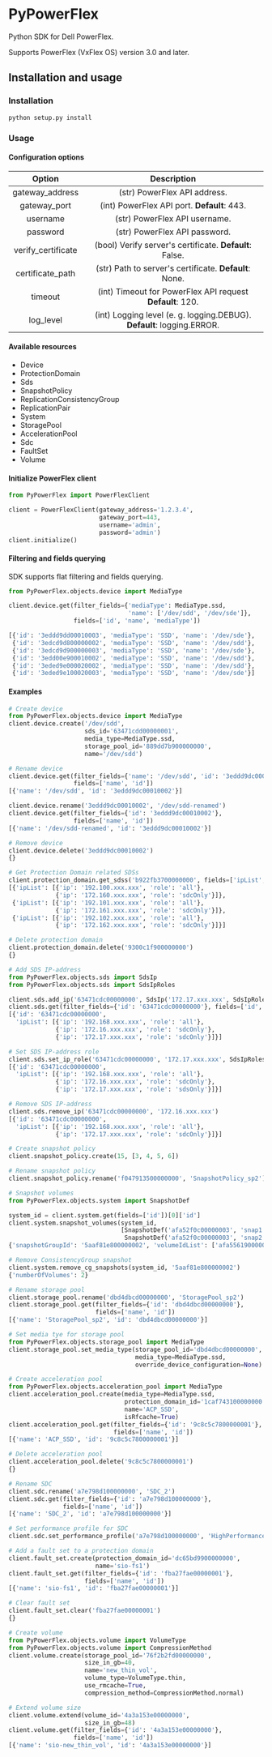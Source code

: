 # PyPowerFlex

Python SDK for Dell PowerFlex.

Supports PowerFlex (VxFlex OS) version 3.0 and later.

## Installation and usage

### Installation

```shell script
python setup.py install
```

### Usage

#### Configuration options

| Option | Description |
| :---: | :---: |    
| gateway_address | (str) PowerFlex API address. | 
| gateway_port | (int) PowerFlex API port. **Default**: 443. | 
| username | (str) PowerFlex API username. |
| password | (str) PowerFlex API password. |
| verify_certificate | (bool) Verify server's certificate. **Default**: False. |
| certificate_path | (str) Path to server's certificate. **Default**: None. |
| timeout | (int) Timeout for PowerFlex API request **Default**: 120.
| log_level | (int) Logging level (e. g. logging.DEBUG). **Default**: logging.ERROR. |

#### Available resources

* Device
* ProtectionDomain
* Sds
* SnapshotPolicy
* ReplicationConsistencyGroup
* ReplicationPair
* System
* StoragePool
* AccelerationPool
* Sdc
* FaultSet
* Volume

#### Initialize PowerFlex client

```python
from PyPowerFlex import PowerFlexClient

client = PowerFlexClient(gateway_address='1.2.3.4', 
                         gateway_port=443, 
                         username='admin', 
                         password='admin')
client.initialize()
```

#### Filtering and fields querying

SDK supports flat filtering and fields querying.

```python
from PyPowerFlex.objects.device import MediaType

client.device.get(filter_fields={'mediaType': MediaType.ssd, 
                                 'name': ['/dev/sdd', '/dev/sde']}, 
                  fields=['id', 'name', 'mediaType'])

[{'id': '3eddd9dd00010003', 'mediaType': 'SSD', 'name': '/dev/sde'},
 {'id': '3edcd9d800000002', 'mediaType': 'SSD', 'name': '/dev/sdd'},
 {'id': '3edcd9d900000003', 'mediaType': 'SSD', 'name': '/dev/sde'},
 {'id': '3edd00e900010002', 'mediaType': 'SSD', 'name': '/dev/sdd'},
 {'id': '3eded9e000020002', 'mediaType': 'SSD', 'name': '/dev/sdd'},
 {'id': '3eded9e100020003', 'mediaType': 'SSD', 'name': '/dev/sde'}]
```

#### Examples

```python
# Create device
from PyPowerFlex.objects.device import MediaType
client.device.create('/dev/sdd', 
                     sds_id='63471cdd00000001', 
                     media_type=MediaType.ssd, 
                     storage_pool_id='889dd7b900000000',
                     name='/dev/sdd')

# Rename device
client.device.get(filter_fields={'name': '/dev/sdd', 'id': '3eddd9dc00010002'}, 
                  fields=['name', 'id'])      
[{'name': '/dev/sdd', 'id': '3eddd9dc00010002'}]

client.device.rename('3eddd9dc00010002', '/dev/sdd-renamed') 
client.device.get(filter_fields={'id': '3eddd9dc00010002'}, 
                  fields=['name', 'id'])  
[{'name': '/dev/sdd-renamed', 'id': '3eddd9dc00010002'}]

# Remove device
client.device.delete('3eddd9dc00010002')
{}

# Get Protection Domain related SDSs
client.protection_domain.get_sdss('b922fb3700000000', fields=['ipList', 'name'])
[{'ipList': [{'ip': '192.100.xxx.xxx', 'role': 'all'},
             {'ip': '172.160.xxx.xxx', 'role': 'sdcOnly'}]},
 {'ipList': [{'ip': '192.101.xxx.xxx', 'role': 'all'},
             {'ip': '172.161.xxx.xxx', 'role': 'sdcOnly'}]},
 {'ipList': [{'ip': '192.102.xxx.xxx', 'role': 'all'},
             {'ip': '172.162.xxx.xxx', 'role': 'sdcOnly'}]}]

# Delete protection domain
client.protection_domain.delete('9300c1f900000000')
{}

# Add SDS IP-address
from PyPowerFlex.objects.sds import SdsIp
from PyPowerFlex.objects.sds import SdsIpRoles

client.sds.add_ip('63471cdc00000000', SdsIp('172.17.xxx.xxx', SdsIpRoles.sdc_only))
client.sds.get(filter_fields={'id': '63471cdc00000000'}, fields=['id', 'ipList'])
[{'id': '63471cdc00000000',
  'ipList': [{'ip': '192.168.xxx.xxx', 'role': 'all'},
             {'ip': '172.16.xxx.xxx', 'role': 'sdcOnly'},
             {'ip': '172.17.xxx.xxx', 'role': 'sdcOnly'}]}]

# Set SDS IP-address role
client.sds.set_ip_role('63471cdc00000000', '172.17.xxx.xxx', SdsIpRoles.sds_only, force=True)
[{'id': '63471cdc00000000',
  'ipList': [{'ip': '192.168.xxx.xxx', 'role': 'all'},
             {'ip': '172.16.xxx.xxx', 'role': 'sdcOnly'},
             {'ip': '172.17.xxx.xxx', 'role': 'sdsOnly'}]}]

# Remove SDS IP-address
client.sds.remove_ip('63471cdc00000000', '172.16.xxx.xxx')
[{'id': '63471cdc00000000',
  'ipList': [{'ip': '192.168.xxx.xxx', 'role': 'all'},
             {'ip': '172.17.xxx.xxx', 'role': 'sdcOnly'}]}]

# Create snapshot policy
client.snapshot_policy.create(15, [3, 4, 5, 6])

# Rename snapshot policy
client.snapshot_policy.rename('f047913500000000', 'SnapshotPolicy_sp2')

# Snapshot volumes
from PyPowerFlex.objects.system import SnapshotDef

system_id = client.system.get(fields=['id'])[0]['id']
client.system.snapshot_volumes(system_id,
                               [SnapshotDef('afa52f0c00000003', 'snap1'),
                                SnapshotDef('afa52f0c00000003', 'snap2')])
{'snapshotGroupId': '5aaf81e800000002', 'volumeIdList': ['afa5561900000007', 'afa5561a00000008']}

# Remove ConsistencyGroup snapshot
client.system.remove_cg_snapshots(system_id, '5aaf81e800000002')
{'numberOfVolumes': 2}

# Rename storage pool
client.storage_pool.rename('dbd4dbcd00000000', 'StoragePool_sp2')
client.storage_pool.get(filter_fields={'id': 'dbd4dbcd00000000'},
                        fields=['name', 'id'])
[{'name': 'StoragePool_sp2', 'id': 'dbd4dbcd00000000'}]

# Set media tye for storage pool
from PyPowerFlex.objects.storage_pool import MediaType
client.storage_pool.set_media_type(storage_pool_id='dbd4dbcd00000000',
                                   media_type=MediaType.ssd,
                                   override_device_configuration=None)

# Create acceleration pool
from PyPowerFlex.objects.acceleration_pool import MediaType
client.acceleration_pool.create(media_type=MediaType.ssd,
                                protection_domain_id='1caf743100000000',
                                name='ACP_SSD',
                                isRfcache=True)
client.acceleration_pool.get(filter_fields={'id': '9c8c5c7800000001'}, 
                             fields=['name', 'id'])
[{'name': 'ACP_SSD', 'id': '9c8c5c7800000001'}]

# Delete acceleration pool
client.acceleration_pool.delete('9c8c5c7800000001')
{}

# Rename SDC
client.sdc.rename('a7e798d100000000', 'SDC_2')
client.sdc.get(filter_fields={'id': 'a7e798d100000000'},
               fields=['name', 'id'])
[{'name': 'SDC_2', 'id': 'a7e798d100000000'}]

# Set performance profile for SDC
client.sdc.set_performance_profile('a7e798d100000000', 'HighPerformance')

# Add a fault set to a protection domain
client.fault_set.create(protection_domain_id='dc65bd9900000000',
                        name='sio-fs1')
client.fault_set.get(filter_fields={'id': 'fba27fae00000001'},
                     fields=['name', 'id'])
[{'name': 'sio-fs1', 'id': 'fba27fae00000001'}]

# Clear fault set
client.fault_set.clear('fba27fae00000001')
{}

# Create volume
from PyPowerFlex.objects.volume import VolumeType
from PyPowerFlex.objects.volume import CompressionMethod
client.volume.create(storage_pool_id='76f2b2fd00000000',
                     size_in_gb=40,
                     name='new_thin_vol',
                     volume_type=VolumeType.thin,
                     use_rmcache=True,
                     compression_method=CompressionMethod.normal)

# Extend volume size
client.volume.extend(volume_id='4a3a153e00000000',
                     size_in_gb=48)
client.volume.get(filter_fields={'id': '4a3a153e00000000'},
                  fields=['name', 'id'])
[{'name': 'sio-new_thin_vol', 'id': '4a3a153e00000000'}]
```

